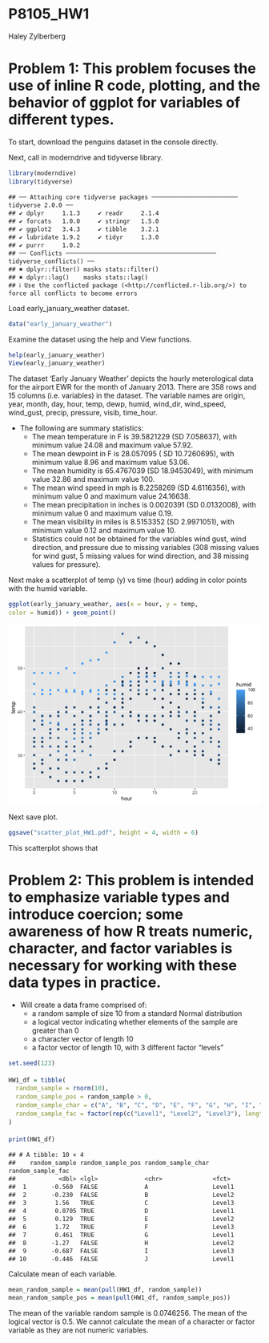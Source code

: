 P8105_HW1
================
Haley Zylberberg

# Problem 1: This problem focuses the use of inline R code, plotting, and the behavior of ggplot for variables of different types.

To start, download the penguins dataset in the console directly.

Next, call in moderndrive and tidyverse library.

``` r
library(moderndive)
library(tidyverse)
```

    ## ── Attaching core tidyverse packages ──────────────────────── tidyverse 2.0.0 ──
    ## ✔ dplyr     1.1.3     ✔ readr     2.1.4
    ## ✔ forcats   1.0.0     ✔ stringr   1.5.0
    ## ✔ ggplot2   3.4.3     ✔ tibble    3.2.1
    ## ✔ lubridate 1.9.2     ✔ tidyr     1.3.0
    ## ✔ purrr     1.0.2     
    ## ── Conflicts ────────────────────────────────────────── tidyverse_conflicts() ──
    ## ✖ dplyr::filter() masks stats::filter()
    ## ✖ dplyr::lag()    masks stats::lag()
    ## ℹ Use the conflicted package (<http://conflicted.r-lib.org/>) to force all conflicts to become errors

Load early_january_weather dataset.

``` r
data("early_january_weather")
```

Examine the dataset using the help and View functions.

``` r
help(early_january_weather)
View(early_january_weather)
```

The dataset ‘Early January Weather’ depicts the hourly meterological
data for the airport EWR for the month of January 2013. There are 358
rows and 15 columns (i.e. variables) in the dataset. The variable names
are origin, year, month, day, hour, temp, dewp, humid, wind_dir,
wind_speed, wind_gust, precip, pressure, visib, time_hour.

- The following are summary statistics:
  - The mean temperature in F is 39.5821229 (SD 7.058637), with minimum
    value 24.08 and maximum value 57.92.
  - The mean dewpoint in F is 28.057095 ( SD 10.7260695), with minimum
    value 8.96 and maximum value 53.06.
  - The mean humidity is 65.4767039 (SD 18.9453049), with minimum value
    32.86 and maximum value 100.
  - The mean wind speed in mph is 8.2258269 (SD 4.6116356), with minimum
    value 0 and maximum value 24.16638.
  - The mean precipitation in inches is 0.0020391 (SD 0.0132008), with
    minimum value 0 and maximum value 0.19.
  - The mean visibility in miles is 8.5153352 (SD 2.9971051), with
    minimum value 0.12 and maximum value 10.
  - Statistics could not be obtained for the variables wind gust, wind
    direction, and pressure due to missing variables (308 missing values
    for wind gust, 5 missing values for wind direction, and 38 missing
    values for pressure).

Next make a scatterplot of temp (y) vs time (hour) adding in color
points with the humid variable.

``` r
ggplot(early_january_weather, aes(x = hour, y = temp, 
color = humid)) + geom_point()
```

![](p8105_hw1_hmz2105_files/figure-gfm/yx_scatter-1.png)<!-- -->

Next save plot.

``` r
ggsave("scatter_plot_HW1.pdf", height = 4, width = 6)
```

This scatterplot shows that

# Problem 2: This problem is intended to emphasize variable types and introduce coercion; some awareness of how R treats numeric, character, and factor variables is necessary for working with these data types in practice.

- Will create a data frame comprised of:
  - a random sample of size 10 from a standard Normal distribution
  - a logical vector indicating whether elements of the sample are
    greater than 0
  - a character vector of length 10
  - a factor vector of length 10, with 3 different factor “levels”

``` r
set.seed(123)

HW1_df = tibble(
  random_sample = rnorm(10),
  random_sample_pos = random_sample > 0,
  random_sample_char = c("A", "B", "C", "D", "E", "F", "G", "H", "I", "J"),
  random_sample_fac = factor(rep(c("Level1", "Level2", "Level3"), length.out = 10))
)

print(HW1_df)
```

    ## # A tibble: 10 × 4
    ##    random_sample random_sample_pos random_sample_char random_sample_fac
    ##            <dbl> <lgl>             <chr>              <fct>            
    ##  1       -0.560  FALSE             A                  Level1           
    ##  2       -0.230  FALSE             B                  Level2           
    ##  3        1.56   TRUE              C                  Level3           
    ##  4        0.0705 TRUE              D                  Level1           
    ##  5        0.129  TRUE              E                  Level2           
    ##  6        1.72   TRUE              F                  Level3           
    ##  7        0.461  TRUE              G                  Level1           
    ##  8       -1.27   FALSE             H                  Level2           
    ##  9       -0.687  FALSE             I                  Level3           
    ## 10       -0.446  FALSE             J                  Level1

Calculate mean of each variable.

``` r
mean_random_sample = mean(pull(HW1_df, random_sample))
mean_random_sample_pos = mean(pull(HW1_df, random_sample_pos))
```

The mean of the variable random sample is 0.0746256. The mean of the
logical vector is 0.5. We cannot calculate the mean of a character or
factor variable as they are not numeric variables.
